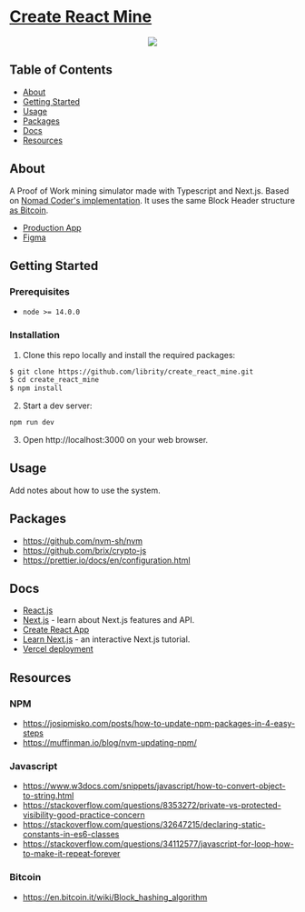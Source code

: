 # [Create React Mine]()

<p align="center">
  <img src=".github/">
</p>

## Table of Contents

- [About](#about)
- [Getting Started](#getting_started)
- [Usage](#usage)
- [Packages](#packages)
- [Docs](#docs)
- [Resources](#resources)

## About <a name = "about"></a>

A Proof of Work mining simulator made with Typescript and Next.js.
Based on [Nomad Coder's implementation](https://mining-simulator.netlify.app/).
It uses the same Block Header structure
[as Bitcoin](https://en.bitcoin.it/wiki/Block_hashing_algorithm).

- [Production App]()
- [Figma](https://www.figma.com/file/d4ZQuLT7CVqr161wB1yAzX/Create-React-Mine?node-id=0%3A1)

## Getting Started <a name = "getting_started"></a>

### Prerequisites

- `node >= 14.0.0`

### Installation

1. Clone this repo locally and install the required packages:

```bash
$ git clone https://github.com/librity/create_react_mine.git
$ cd create_react_mine
$ npm install
```

2. Start a dev server:

```bash
npm run dev
```

3. Open http://localhost:3000 on your web browser.

## Usage <a name = "usage"></a>

Add notes about how to use the system.

## Packages <a name = "packages"></a>

- https://github.com/nvm-sh/nvm
- https://github.com/brix/crypto-js
- https://prettier.io/docs/en/configuration.html

## Docs <a name = "docs"></a>

- [React.js](https://reactjs.org/docs/getting-started.html)
- [Next.js](https://nextjs.org/docs) - learn about Next.js features and API.
- [Create React App](https://create-react-app.dev/docs/getting-started)
- [Learn Next.js](https://nextjs.org/learn) - an interactive Next.js tutorial.
- [Vercel deployment](https://nextjs.org/docs/deployment)

## Resources <a name = "resources"></a>

### NPM

- https://josipmisko.com/posts/how-to-update-npm-packages-in-4-easy-steps
- https://muffinman.io/blog/nvm-updating-npm/

### Javascript

- https://www.w3docs.com/snippets/javascript/how-to-convert-object-to-string.html
- https://stackoverflow.com/questions/8353272/private-vs-protected-visibility-good-practice-concern
- https://stackoverflow.com/questions/32647215/declaring-static-constants-in-es6-classes
- https://stackoverflow.com/questions/34112577/javascript-for-loop-how-to-make-it-repeat-forever

### Bitcoin

- https://en.bitcoin.it/wiki/Block_hashing_algorithm
